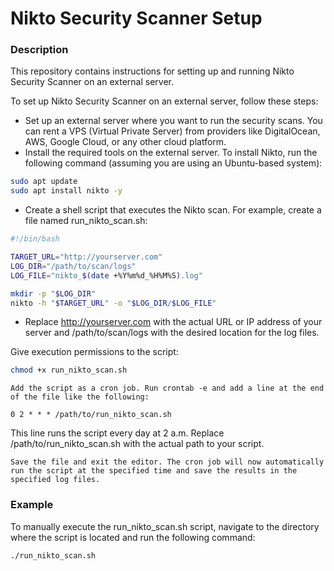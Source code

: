 # Nikto Security Scanner Setup
### Description
This repository contains instructions for setting up and running Nikto Security Scanner on an external server.

To set up Nikto Security Scanner on an external server, follow these steps:

- Set up an external server where you want to run the security scans. You can rent a VPS (Virtual Private Server) from providers like DigitalOcean, AWS, Google Cloud, or any other cloud platform.
- Install the required tools on the external server. To install Nikto, run the following command (assuming you are using an Ubuntu-based system):
```bash
sudo apt update
sudo apt install nikto -y
```
- Create a shell script that executes the Nikto scan. For example, create a file named run_nikto_scan.sh:

```bash
#!/bin/bash

TARGET_URL="http://yourserver.com"
LOG_DIR="/path/to/scan/logs"
LOG_FILE="nikto_$(date +%Y%m%d_%H%M%S).log"

mkdir -p "$LOG_DIR"
nikto -h "$TARGET_URL" -o "$LOG_DIR/$LOG_FILE"
```
- Replace http://yourserver.com with the actual URL or IP address of your server and /path/to/scan/logs with the desired location for the log files.

Give execution permissions to the script:
```bash
chmod +x run_nikto_scan.sh
```
    Add the script as a cron job. Run crontab -e and add a line at the end of the file like the following:

```cron
0 2 * * * /path/to/run_nikto_scan.sh
```
This line runs the script every day at 2 a.m. Replace /path/to/run_nikto_scan.sh with the actual path to your script.

    Save the file and exit the editor. The cron job will now automatically run the script at the specified time and save the results in the specified log files.

### Example

To manually execute the run_nikto_scan.sh script, navigate to the directory where the script is located and run the following command:

```bash
./run_nikto_scan.sh
```
